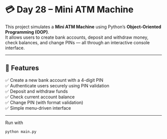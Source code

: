 # 💳 Day 28 – Mini ATM Machine

This project simulates a **Mini ATM Machine** using Python’s **Object-Oriented Programming (OOP)**.  
It allows users to create bank accounts, deposit and withdraw money, check balances, and change PINs — all through an interactive console interface.

---

## 🚀 Features
✅ Create a new bank account with a 4-digit PIN  
✅ Authenticate users securely using PIN validation  
✅ Deposit and withdraw funds  
✅ Check current account balance  
✅ Change PIN (with format validation)  
✅ Simple menu-driven interface  

---

Run with
   ```bash
   python main.py
